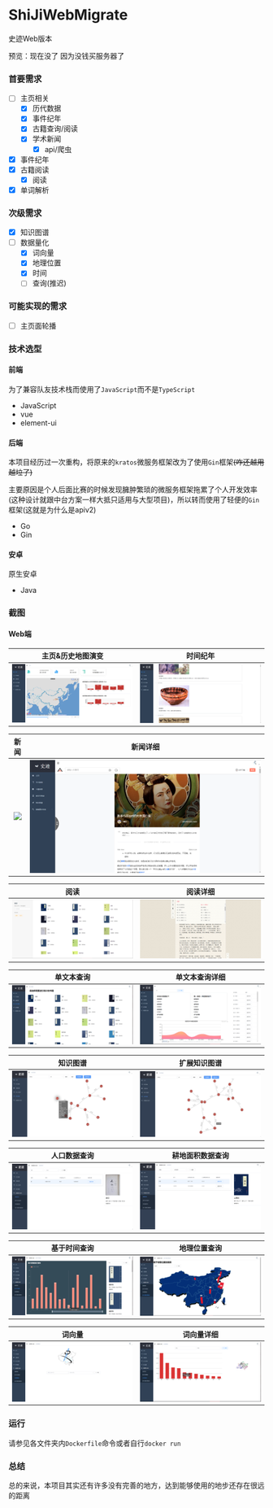 # ShiJiWebMigrate
史迹Web版本

预览：现在没了 因为没钱买服务器了

### 首要需求

- [ ] 主页相关
    - [x] 历代数据
    - [x] 事件纪年
    - [x] 古籍查询/阅读
    - [x] 学术新闻
        - [x] api/爬虫
- [x] 事件纪年
- [x] 古籍阅读
    - [x] 阅读
- [x] 单词解析

### 次级需求

- [x] 知识图谱
- [ ] 数据量化
    - [x] 词向量
    - [x] 地理位置
    - [x] 时间
    - [ ] 查询(推迟)

### 可能实现的需求

- [ ] 主页面轮播

### 技术选型

#### 前端

为了兼容队友技术栈而使用了`JavaScript`而不是`TypeScript`

- JavaScript
- vue
- element-ui

#### 后端

本项目经历过一次重构，将原来的`kratos`微服务框架改为了使用`Gin`框架~~(咋还越用越垃了)~~

主要原因是个人后面比赛的时候发现臃肿繁琐的微服务框架拖累了个人开发效率(这种设计就跟中台方案一样大抵只适用与大型项目)，所以转而使用了轻便的`Gin`框架(这就是为什么是apiv2)

- Go
- Gin

#### 安卓

原生安卓

- Java

### 截图

#### Web端

|         主页&历史地图演变         |         时间纪年         |
| :-------------------------------: | :----------------------: |
| ![](./pics/主页&历史地图演变.png) | ![](./pics/时间纪年.png) |

|         新闻         |         新闻详细         |
| :------------------: | :----------------------: |
| ![](./pics/新闻.jpg) | ![](./pics/新闻详细.png) |

|         阅读         |         阅读详细         |
| :------------------: | :----------------------: |
| ![](./pics/阅读.png) | ![](./pics/阅读详细.png) |

|         单文本查询         |        单文本查询详细        |
| :------------------------: | :--------------------------: |
| ![](./pics/单文本查询.png) | ![](pics/单文本查询详细.png) |

|     知识图谱      |   扩展知识图谱    |
| :---------------: | :---------------: |
| ![](pics/kg1.png) | ![](pics/kg2.png) |

|   人口数据查询    |  耕地面积数据查询   |
| :---------------: | :-----------------: |
| ![](pics/datas1.png) | ![](./pics/datas2.png) |

|        基于时间查询        |   地理位置查询    |
| :------------------------: | :---------------: |
| ![](pics/基于时间查询.png) | ![](pics/地理位置查询.png) |

|        词向量        |    词向量详细     |
| :------------------: | :---------------: |
| ![](pics/词向量.png) | ![](pics/词向量详细.png) |

### 运行

请参见各文件夹内`Dockerfile`命令或者自行`docker run`

### 总结

总的来说，本项目其实还有许多没有完善的地方，达到能够使用的地步还存在很远的距离

